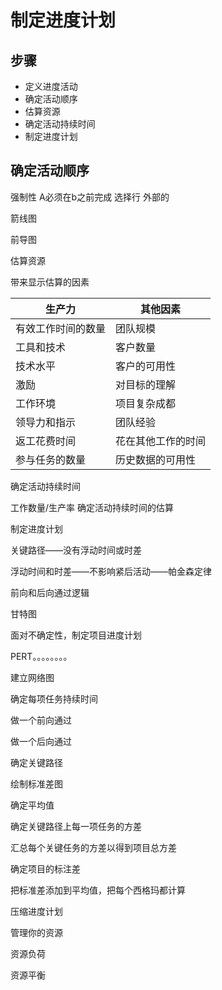 # 制定进度计划
## 步骤
- 定义进度活动
- 确定活动顺序
- 估算资源
- 确定活动持续时间
- 制定进度计划
## 
## 确定活动顺序
强制性 A必须在b之前完成
选择行 
外部的


箭线图

前导图

估算资源

带来显示估算的因素

| 生产力             | 其他因素           |
| ------------------ | ------------------ |
| 有效工作时间的数量 | 团队规模           |
| 工具和技术         | 客户数量           |
| 技术水平           | 客户的可用性       |
| 激励               | 对目标的理解       |
| 工作环境           | 项目复杂成都       |
| 领导力和指示       | 团队经验           |
| 返工花费时间       | 花在其他工作的时间 |
| 参与任务的数量     | 历史数据的可用性   |

确定活动持续时间

工作数量/生产率 确定活动持续时间的估算



制定进度计划

关键路径——没有浮动时间或时差

浮动时间和时差——不影响紧后活动——帕金森定律

前向和后向通过逻辑

甘特图

面对不确定性，制定项目进度计划

PERT。。。。。。。。

建立网络图

确定每项任务持续时间

做一个前向通过

做一个后向通过

确定关键路径

绘制标准差图

确定平均值

确定关键路径上每一项任务的方差

汇总每个关键任务的方差以得到项目总方差

确定项目的标注差

把标准差添加到平均值，把每个西格玛都计算



压缩进度计划



管理你的资源

资源负荷

资源平衡